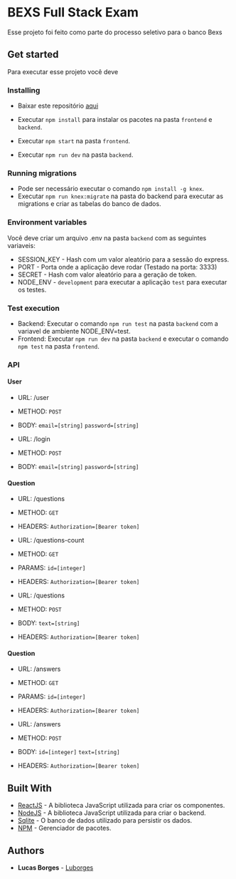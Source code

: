 # BEXS Full Stack Exam
Esse projeto foi feito como parte do processo seletivo para o banco Bexs

## Get started

Para executar esse projeto você deve

### Installing

* Baixar este repositório [aqui](https://github.com/Luborges/bexs-full-stack-exam/archive/master.zip)

* Executar ```npm install``` para instalar os pacotes na pasta `frontend` e `backend`.
* Executar ```npm start``` na pasta `frontend`.
* Executar ```npm run dev``` na pasta `backend`.

### Running migrations

* Pode ser necessário executar o comando ```npm install -g knex```.
* Executar ```npm run knex:migrate``` na pasta do backend para executar as migrations e criar as tabelas do banco de dados.

### Environment variables

Você deve criar um arquivo .env na pasta `backend` com as seguintes variaveis:

* SESSION_KEY - Hash com um valor aleatório para a sessão do express.
* PORT - Porta onde a aplicação deve rodar (Testado na porta: 3333)
* SECRET - Hash com valor aleatório para a geração de token.
* NODE_ENV - `development` para executar a aplicação `test` para executar os testes.

### Test execution

* Backend: Executar o comando ```npm run test``` na pasta `backend` com a variavel de ambiente NODE_ENV=test.
* Frontend: Executar ```npm run dev``` na pasta `backend` e executar o comando ```npm test``` na pasta `frontend`.


### API

#### User
* URL:
/user

* METHOD:
`POST`

* BODY:
`email=[string]`
`password=[string]`

* URL:
/login

* METHOD:
`POST`

* BODY:
`email=[string]`
`password=[string]`

#### Question

* URL:
/questions

* METHOD:
`GET`

* HEADERS:
`Authorization=[Bearer token]`

* URL:
/questions-count

* METHOD:
`GET`

* PARAMS:
`id=[integer]`

* HEADERS:
`Authorization=[Bearer token]`

* URL:
/questions

* METHOD:
`POST`

* BODY:
`text=[string]`

* HEADERS:
`Authorization=[Bearer token]`

#### Question

* URL:
/answers

* METHOD:
`GET`

* PARAMS:
`id=[integer]`

* HEADERS:
`Authorization=[Bearer token]`

* URL:
/answers

* METHOD:
`POST`

* BODY:
`id=[integer]`
`text=[string]`

* HEADERS:
`Authorization=[Bearer token]`

## Built With

* [ReactJS](https://reactjs.org/) - A biblioteca JavaScript utilizada para criar os componentes.
* [NodeJS](https://nodejs.org/) - A biblioteca JavaScript utilizada para criar o backend.
* [Sqlite](https://www.sqlite.org/index.html/) - O banco de dados utilizado para persistir os dados.
* [NPM](https://www.npmjs.com/) - Gerenciador de pacotes.

## Authors

* **Lucas Borges** - [Luborges](https://github.com/Luborges)